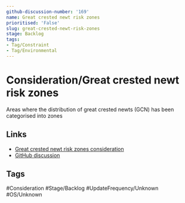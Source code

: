 ```yaml
---
github-discussion-number: '169'
name: Great crested newt risk zones
prioritised: 'False'
slug: great-crested-newt-risk-zones
stage: Backlog
tags:
- Tag/Constraint
- Tag/Environmental
---
```


# Consideration/Great crested newt risk zones

Areas where the distribution of great crested newts (GCN) has been categorised into zones

## Links

* [Great crested newt risk zones consideration](https://design.planning.data.gov.uk/planning-consideration/great-crested-newt-risk-zones)
* [GitHub discussion](https://github.com/digital-land/data-standards-backlog/discussions/169)

## Tags

#Consideration #Stage/Backlog #UpdateFrequency/Unknown #OS/Unknown